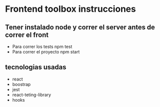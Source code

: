 # Frontend toolbox instrucciones

## Tener instalado node y correr el server antes de correr el front

- Para correr los tests
  npm test
- Para correr el proyecto
  npm start
## tecnologias usadas
- react
- boostrap
- jest 
- react-teting-library
- hooks
